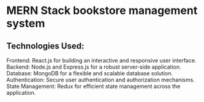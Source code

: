 # MERN Stack bookstore management system

## Technologies Used:
Frontend: React.js for building an interactive and responsive user interface.<br/>
Backend: Node.js and Express.js for a robust server-side application.
Database: MongoDB for a flexible and scalable database solution.
Authentication: Secure user authentication and authorization mechanisms.
State Management: Redux for efficient state management across the application.
